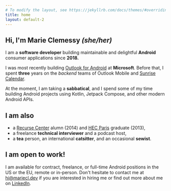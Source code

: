 ```yaml
---
# To modify the layout, see https://jekyllrb.com/docs/themes/#overriding-theme-defaults
title: home
layout: default-2
---
```


## Hi, I'm Marie Clemessy _(she/her)_

I am a **software developer** building maintainable and delightful **Android** consumer applications since **2018.**

I was most recently building [Outlook for Android](https://play.google.com/store/apps/details?id=com.microsoft.office.outlook&hl=en_US&gl=US) at **Microsoft**. Before that, I spent **three** years on the _backend_ teams of Outlook Mobile and [Sunrise Calendar](https://en.wikipedia.org/wiki/Sunrise_Calendar).

At the moment, I am taking a **sabbatical**, and I spend some of my time building Android projects using Kotlin, Jetpack Compose, and other modern Android APIs.

## I am also
- a [Recurse Center](https://www.recurse.com/) alumn (2014) and [HEC Paris](https://www.hec.edu/en) graduate (2013),
- a freelance **technical interviewer** and a podcast host,
- a **tea** person, an international **catsitter**, and an occasional **sewist**.

## I am open to work!
I am available for contract, freelance, or full-time Android positions in the US or the EU, remote or in-person. Don't hesitate to contact me at [hi@mariecl.dev](mailto:hi@mariecl.dev) if you are interested in hiring me or find out more about me on [LinkedIn](https://www.linkedin.com/in/marieclemessy/).